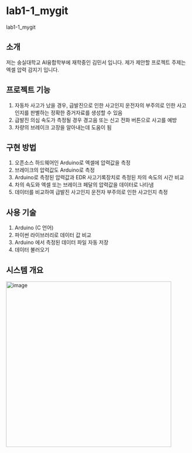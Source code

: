 # lab1-1_mygit
lab1-1_mygit
## 소개
저는 숭실대학교 AI융합학부에 재학중인 김민서 입니다. 
제가 제안할 프로젝트 주제는 엑셀 압력 감지기 입니다. 
## 프로젝트 기능
1. 자동차 사고가 났을 경우, 급발진으로 인한 사고인지 운전자의 부주의로 인한 사고인지를 판별하는 정확한 증거자료를 생성할 수 있음
2. 급발진 의심 속도가 측정될 경우 경고음 또는 신고 전화 버튼으로 사고를 예방
3. 차량의 브레이크 고장을 알아내는데 도움이 됨
## 구현 방법
1. 오픈소스 하드웨어인 Arduino로 엑셀에 압력값을 측정
2. 브레이크의 압력값도 Arduino로 측정
3. Arduino로 측정된 압력값과 EDR 사고기록장치로 측정된 차의 속도의 시간 비교
4. 차의 속도와 엑셀 또는 브레이크 페달의 압력값을 데이터로 나타냄
5. 데이터를 비교하여 급발진 사고인지 운전자 부주의로 인한 사고인지 측정
## 사용 기술
1. Arduino (C 언어)
2. 파이썬 라이브러리로 데이터 값 비교
3. Arduino 에서 측정된 데이터 파일 자동 저장
4. 데이터 불러오기 
## 시스템 개요
<img width="451" alt="image" src="https://github.com/user-attachments/assets/085cdacb-6439-43b3-93d8-17eeff473a2d">




